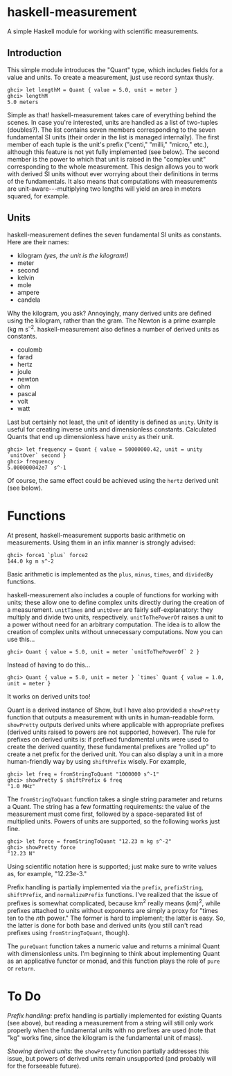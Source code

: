 # haskell-measurement
A simple Haskell module for working with scientific measurements.

## Introduction
This simple module introduces the "Quant" type, which includes fields for a value and units. To create a measurement, just use record syntax thusly.

	ghci> let lengthM = Quant { value = 5.0, unit = meter }
	ghci> lengthM
	5.0 meters

Simple as that! haskell-measurement takes care of everything behind the scenes. In case you're interested, units are handled as a list of two-tuples (doubles?). The list contains seven members corresponding to the seven fundamental SI units (their order in the list is managed internally). The first member of each tuple is the unit's prefix ("centi," "milli," "micro," etc.), although this feature is not yet fully implemented (see below). The second member is the power to which that unit is raised in the "complex unit" corresponding to the whole measurement. This design allows you to work with derived SI units without ever worrying about their definitions in terms of the fundamentals. It also means that computations with measurements are unit-aware---multiplying two lengths will yield an area in meters squared, for example.

## Units
haskell-measurement defines the seven fundamental SI units as constants. Here are their names:

* kilogram *(yes, the unit is the kilogram!)*
* meter
* second
* kelvin
* mole
* ampere
* candela

Why the kilogram, you ask? Annoyingly, many derived units are defined using the kilogram, rather than the gram. The Newton is a prime example (kg m s<sup>&ndash;2</sup>. haskell-measurement also defines a number of derived units as constants. 

* coulomb
* farad
* hertz
* joule
* newton
* ohm
* pascal
* volt
* watt

Last but certainly not least, the unit of identity is defined as `unity`. Unity is useful for creating inverse units and dimensionless constants. Calculated Quants that end up dimensionless have `unity` as their unit.

	ghci> let frequency = Quant { value = 50000000.42, unit = unity `unitOver` second }
	ghci> frequency
	5.000000042e7  s^-1

Of course, the same effect could be achieved using the `hertz` derived unit (see below).

# Functions
At present, haskell-measurement supports basic arithmetic on measurements. Using them in an infix manner is strongly advised:

	ghci> force1 `plus` force2
	144.0 kg m s^-2
	
Basic arithmetic is implemented as the `plus`, `minus`, `times`, and `dividedBy` functions.

haskell-measurement also includes a couple of functions for working with units; these allow one to define complex units directly during the creation of a measurement. `unitTimes` and `unitOver` are fairly self-explanatory: they multiply and divide two units, respectively. `unitToThePowerOf` raises a unit to a power without need for an arbitrary computation. The idea is to allow the creation of complex units without unnecessary computations. Now you can use this...

	ghci> Quant { value = 5.0, unit = meter `unitToThePowerOf` 2 }
	
Instead of having to do this...

	ghci> Quant { value = 5.0, unit = meter } `times` Quant { value = 1.0, unit = meter }

It works on derived units too!

Quant is a derived instance of Show, but I have also provided a `showPretty` function that outputs a measurement with units in human-readable form. `showPretty` outputs derived units where applicable with appropriate prefixes (derived units raised to powers are not supported, however). The rule for prefixes on derived units is: if prefixed fundamental units were used to create the derived quantity, these fundamental prefixes are "rolled up" to create a net prefix for the derived unit. You can also display a unit in a more human-friendly way by using `shiftPrefix` wisely. For example,

	ghci> let freq = fromStringToQuant "1000000 s^-1"
	ghci> showPretty $ shiftPrefix 6 freq
	"1.0 MHz"

The `fromStringToQuant` function takes a single string parameter and returns a Quant. The string has a few formatting requirements: the value of the measurement must come first, followed by a space-separated list of multiplied units. Powers of units are supported, so the following works just fine.

	ghci> let force = fromStringToQuant "12.23 m kg s^-2"
	ghci> showPretty force
	"12.23 N"

Using scientific notation here is supported; just make sure to write values as, for example, "12.23e-3."

Prefix handling is partially implemented via the `prefix`, `prefixString`, `shiftPrefix`, and `normalizePrefix` functions. I've realized that the issue of prefixes is somewhat complicated, because km<sup>2</sup> really means (km)<sup>2</sup>, while prefixes attached to units without exponents are simply a proxy for "times ten to the *n*th power." The former is hard to implement; the latter is easy. So, the latter is done for both base and derived units (you still can't read prefixes using `fromStringToQuant`, though).

The `pureQuant` function takes a numeric value and returns a minimal Quant with dimensionless units. I'm beginning to think about implementing Quant as an applicative functor or monad, and this function plays the role of `pure` or `return`.

# To Do
*Prefix handling:* prefix handling is partially implemented for existing Quants (see above), but reading a measurement from a string will still only work properly when the fundamental units with no prefixes are used (note that "kg" works fine, since the kilogram is the fundamental unit of mass).

*Showing derived units*: the `showPretty` function partially addresses this issue, but powers of derived units remain unsupported (and probably will for the forseeable future).
